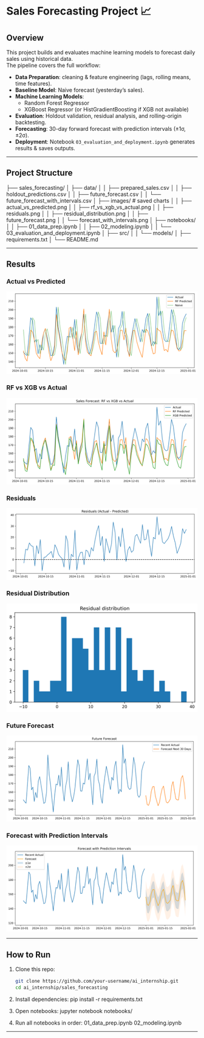 # Sales Forecasting Project 📈

## Overview
This project builds and evaluates machine learning models to forecast daily sales using historical data.  
The pipeline covers the full workflow:

- **Data Preparation**: cleaning & feature engineering (lags, rolling means, time features).  
- **Baseline Model**: Naive forecast (yesterday’s sales).  
- **Machine Learning Models**:
  - Random Forest Regressor
  - XGBoost Regressor (or HistGradientBoosting if XGB not available)  
- **Evaluation**: Holdout validation, residual analysis, and rolling-origin backtesting.  
- **Forecasting**: 30-day forward forecast with prediction intervals (±1σ, ±2σ).  
- **Deployment**: Notebook `03_evaluation_and_deployment.ipynb` generates results & saves outputs.  

---

## Project Structure
             

├── sales_forecasting/
│ ├── data/
│ │ ├── prepared_sales.csv
│ │ ├── holdout_predictions.csv
│ │ ├── future_forecast.csv
│ │ └── future_forecast_with_intervals.csv
│ ├── images/ # saved charts
│ │ ├── actual_vs_predicted.png
│ │ ├── rf_vs_xgb_vs_actual.png
│ │ ├── residuals.png
│ │ ├── residual_distribution.png
│ │ ├── future_forecast.png
│ │ └── forecast_with_intervals.png
│ ├── notebooks/
│ │ ├── 01_data_prep.ipynb
│ │ ├── 02_modeling.ipynb
│ │ └── 03_evaluation_and_deployment.ipynb
│ ├── src/
│ │ └── models/
│ ├── requirements.txt
│ └── README.md                 


---

## Results

### Actual vs Predicted
![Actual vs Predicted](images/actual_vs_predicted.png)

### RF vs XGB vs Actual
![RF vs XGB](images/rf_vs_xgb_vs_actual.png)

### Residuals
![Residuals](images/residuals.png)

### Residual Distribution
![Residual Distribution](images/residual_distribution.png)

### Future Forecast
![Future Forecast](images/future_forecast.png)

### Forecast with Prediction Intervals
![Forecast with Intervals](images/forecast_with_intervals.png)

---

## How to Run

1. Clone this repo:
   ```bash
   git clone https://github.com/your-username/ai_internship.git
   cd ai_internship/sales_forecasting

2. Install dependencies:
   pip install -r requirements.txt

3. Open notebooks:
   jupyter notebook notebooks/

4. Run all notebooks in order:
   01_data_prep.ipynb
   02_modeling.ipynb

---
